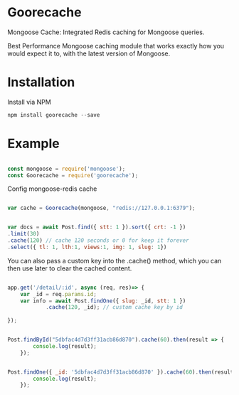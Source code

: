 # Goorecache

Mongoose Cache: Integrated Redis caching for Mongoose queries.

Best Performance Mongoose caching module that works exactly how you would expect it to, with the latest version of Mongoose.

# Installation

Install via NPM

```js
npm install goorecache --save
```


# Example

```js

const mongoose = require('mongoose');
const Goorecache = require('goorecache');

```
Config mongoose-redis cache
```js

var cache = Goorecache(mongoose, "redis://127.0.0.1:6379");

```


```js

var docs = await Post.find({ stt: 1 }).sort({ crt: -1 })
.limit(30)
.cache(120) // cache 120 seconds or 0 for keep it forever
.select({ tl: 1, lth:1, views:1, img: 1, slug: 1})

```
You can also pass a custom key into the .cache() method, which you can then use later to clear the cached content.

```js

app.get('/detail/:id', async (req, res)=> {
    var _id = req.params.id;  
    var info = await Post.findOne({ slug: _id, stt: 1 })
            .cache(120, _id); // custom cache key by id
                
});

```

```js

Post.findById("5dbfac4d7d3ff31acb86d870").cache(60).then(result => {
        console.log(result);
    });

```

```js

Post.findOne({ _id: '5dbfac4d7d3ff31acb86d870' }).cache(60).then(result => {
        console.log(result);
    });

```

